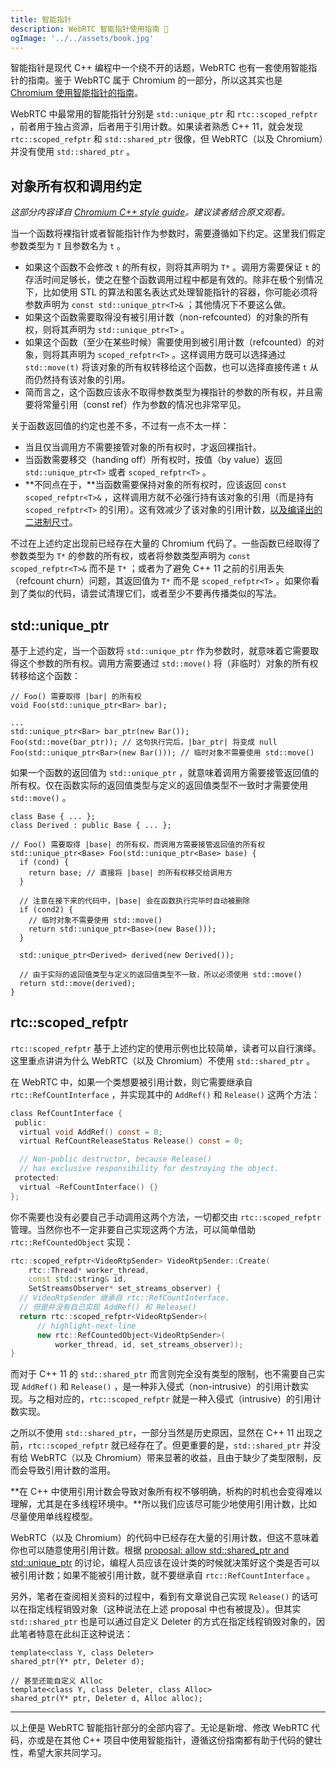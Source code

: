 ```yaml
---
title: 智能指针
description: WebRTC 智能指针使用指南 🧷
ogImage: '../../assets/book.jpg'
---
```


智能指针是现代 C++ 编程中一个绕不开的话题，WebRTC 也有一套使用智能指针的指南。鉴于 WebRTC 属于 Chromium 的一部分，所以这其实也是 [Chromium 使用智能指针的指南](https://www.chromium.org/developers/smart-pointer-guidelines)。

WebRTC 中最常用的智能指针分别是 `std::unique_ptr` 和 `rtc::scoped_refptr` ，前者用于独占资源，后者用于引用计数。如果读者熟悉 C++ 11，就会发现 `rtc::scoped_refptr` 和 `std::shared_ptr` 很像，但 WebRTC（以及 Chromium）并没有使用 `std::shared_ptr` 。

## 对象所有权和调用约定

*这部分内容译自 [Chromium C++ style guide](https://chromium.googlesource.com/chromium/src/+/refs/heads/main/styleguide/c++/c++.md#object-ownership-and-calling-conventions)。建议读者结合原文观看。*

当一个函数将裸指针或者智能指针作为参数时，需要遵循如下约定。这里我们假定参数类型为 `T` 且参数名为 `t` 。

- 如果这个函数不会修改 `t` 的所有权，则将其声明为 `T*` 。调用方需要保证 `t` 的存活时间足够长，使之在整个函数调用过程中都是有效的。除非在极个别情况下，比如使用 STL 的算法和匿名表达式处理智能指针的容器，你可能必须将参数声明为 `const std::unique_ptr<T>&` ；其他情况下不要这么做。
- 如果这个函数需要取得没有被引用计数（non-refcounted）的对象的所有权，则将其声明为 `std::unique_ptr<T>` 。
- 如果这个函数（至少在某些时候）需要使用到被引用计数（refcounted）的对象，则将其声明为 `scoped_refptr<T>` 。这样调用方既可以选择通过 `std::move(t)` 将该对象的所有权转移给这个函数，也可以选择直接传递 `t` 从而仍然持有该对象的引用。
- 简而言之，这个函数应该永不取得参数类型为裸指针的参数的所有权，并且需要将常量引用（const ref）作为参数的情况也非常罕见。

关于函数返回值的约定也差不多，不过有一点不太一样：

- 当且仅当调用方不需要接管对象的所有权时，才返回裸指针。
- 当函数需要移交（handing off）所有权时，按值（by value）返回 `std::unique_ptr<T>` 或者 `scoped_refptr<T>` 。
- **不同点在于，**当函数需要保持对象的所有权时，应该返回 `const scoped_refptr<T>&` ，这样调用方就不必强行持有该对象的引用（而是持有 `scoped_refptr<T>` 的引用）。这有效减少了该对象的引用计数，[以及编译出的二进制尺寸](https://crrev.com/c/1435627)。

不过在上述约定出现前已经存在大量的 Chromium 代码了。一些函数已经取得了参数类型为 `T*` 的参数的所有权，或者将参数类型声明为 `const scoped_refptr<T>&` 而不是 `T*` ；或者为了避免 C++ 11 之前的引用丢失（refcount churn）问题，其返回值为 `T*` 而不是 `scoped_refptr<T>` 。如果你看到了类似的代码，请尝试清理它们，或者至少不要再传播类似的写法。

## std::unique_ptr

基于上述约定，当一个函数将 `std::unique_ptr` 作为参数时，就意味着它需要取得这个参数的所有权。调用方需要通过 `std::move()` 将（非临时）对象的所有权转移给这个函数：

```cpp:title=作为参数
// Foo() 需要取得 |bar| 的所有权
void Foo(std::unique_ptr<Bar> bar);

...
std::unique_ptr<Bar> bar_ptr(new Bar());
Foo(std::move(bar_ptr)); // 这句执行完后，|bar_ptr| 将变成 null
Foo(std::unique_ptr<Bar>(new Bar())); // 临时对象不需要使用 std::move()
```

如果一个函数的返回值为 `std::unique_ptr` ，就意味着调用方需要接管返回值的所有权。仅在函数实际的返回值类型与定义的返回值类型不一致时才需要使用 `std::move()` 。

```cpp:title=作为返回值
class Base { ... };
class Derived : public Base { ... };

// Foo() 需要取得 |base| 的所有权，而调用方需要接管返回值的所有权
std::unique_ptr<Base> Foo(std::unique_ptr<Base> base) {
  if (cond) {
    return base; // 直接将 |base| 的所有权移交给调用方
  }

  // 注意在接下来的代码中，|base| 会在函数执行完毕时自动被删除
  if (cond2) {
    // 临时对象不需要使用 std::move()
    return std::unique_ptr<Base>(new Base()));
  }

  std::unique_ptr<Derived> derived(new Derived());

  // 由于实际的返回值类型与定义的返回值类型不一致，所以必须使用 std::move()
  return std::move(derived);
}
```

## rtc::scoped_refptr

`rtc::scoped_refptr` 基于上述约定的使用示例也比较简单，读者可以自行演绎。这里重点讲讲为什么 WebRTC（以及 Chromium）不使用 `std::shared_ptr` 。

在 WebRTC 中，如果一个类想要被引用计数，则它需要继承自 `rtc::RefCountInterface` ，并实现其中的 `AddRef()` 和 `Release()` 这两个方法：

```cpp:title=ref_count.h
class RefCountInterface {
 public:
  virtual void AddRef() const = 0;
  virtual RefCountReleaseStatus Release() const = 0;

  // Non-public destructor, because Release()
  // has exclusive responsibility for destroying the object.
 protected:
  virtual ~RefCountInterface() {}
};
```

你不需要也没有必要自己手动调用这两个方法，一切都交由 `rtc::scoped_refptr` 管理。当然你也不一定非要自己实现这两个方法，可以简单借助 `rtc::RefCountedObject` 实现：

```cpp:title=rtp_sender.cc
rtc::scoped_refptr<VideoRtpSender> VideoRtpSender::Create(
    rtc::Thread* worker_thread,
    const std::string& id,
    SetStreamsObserver* set_streams_observer) {
  // VideoRtpSender 继承自 rtc::RefCountInterface，
  // 但是并没有自己实现 AddRef() 和 Release()
  return rtc::scoped_refptr<VideoRtpSender>(
      // highlight-next-line
      new rtc::RefCountedObject<VideoRtpSender>(
          worker_thread, id, set_streams_observer));
}
```

而对于 C++ 11 的 `std::shared_ptr` 而言则完全没有类型的限制，也不需要自己实现 `AddRef()` 和 `Release()` ，是一种非入侵式（non-intrusive）的引用计数实现。与之相对应的，`rtc::scoped_refptr` 就是一种入侵式（intrusive）的引用计数实现。

之所以不使用 `std::shared_ptr`，一部分当然是历史原因，显然在 C++ 11 出现之前，`rtc::scoped_refptr` 就已经存在了。但更重要的是，`std::shared_ptr` 并没有给 WebRTC（以及 Chromium）带来显著的收益，且由于缺少了类型限制，反而会导致引用计数的滥用。

**在 C++ 中使用引用计数会导致对象所有权不够明确，析构的时机也会变得难以理解，尤其是在多线程环境中。**所以我们应该尽可能少地使用引用计数，比如尽量使用单线程模型。

WebRTC（以及 Chromium）的代码中已经存在大量的引用计数，但这不意味着你也可以随意使用引用计数。根据 [proposal: allow std::shared\_ptr and std::unique\_ptr](https://groups.google.com/a/chromium.org/g/cxx/c/aT2wsBLKvzI) 的讨论，编程人员应该在设计类的时候就决策好这个类是否可以被引用计数；如果不能被引用计数，就不要继承自 `rtc::RefCountInterface` 。

另外，笔者在查阅相关资料的过程中，看到有文章说自己实现 `Release()` 的话可以在指定线程销毁对象（这种说法在上述 proposal 中也有被提及）。但其实 `std::shared_ptr` 也是可以通过自定义 Deleter 的方式在指定线程销毁对象的，因此笔者特意在此纠正这种说法：

```cpp:title=cppreference.com
template<class Y, class Deleter>
shared_ptr(Y* ptr, Deleter d);

// 甚至还能自定义 Alloc
template<class Y, class Deleter, class Alloc>
shared_ptr(Y* ptr, Deleter d, Alloc alloc);
```

---

以上便是 WebRTC 智能指针部分的全部内容了。无论是新增、修改 WebRTC 代码，亦或是在其他 C++ 项目中使用智能指针，遵循这份指南都有助于代码的健壮性，希望大家共同学习。
